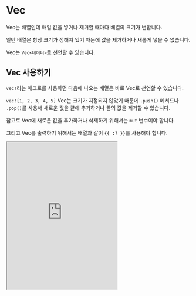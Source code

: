 # Vec

Vec는 배열인데 매일 값을 넣거나 제거할 때마다 배열의 크기가 변합니다.

일반 배열은 항상 크기가 정해져 있기 때문에 값을 제거하거나 새롭게 넣을 수 없습니다.

Vec는 `Vec<데이터>`로 선언할 수 있습니다.

## Vec 사용하기

`vec!`라는 매크로를 사용하면 다음에 나오는 배열은 바로 Vec로 선언할 수 있습니다.

`vec![1, 2, 3, 4, 5]` Vec는 크기가 지정되지 않았기 때문에 `.push()` 메서드나 `.pop()`를 사용해 새로운 값을 끝에 추가하거나 끝의 값을 제거할 수 있습니다.

참고로 Vec에 새로운 값을 추가하거나 삭제하기 위해서는 `mut` 변수여야 합니다.

그리고 Vec를 출력하기 위해서는 배열과 같이 `{{ :? }}`를 사용해야 합니다.

<iframe
  loading="lazy"
  title="Rust IDLE"
  src="https://play.rust-lang.org/?version=stable&mode=debug&edition=2021&code=fn%20main()%20%7B%0D%0A%20%20%20%20let%20mut%20veccy%3A%20Vec%3Ci32%3E%20%3D%20vec!%5B1%2C%202%2C%203%2C%204%2C%205%5D%3B%0D%0A%0D%0A%20%20%20%20veccy.push(6)%3B%0D%0A%20%20%20%20veccy.pop()%3B%0D%0A%0D%0A%20%20%20%20println!(%22%7B%3A%3F%7D%22%2C%20veccy)%3B%0D%0A%7D"
  height="400"
/>

## 인덱스

`get()`이나 인덱스를 사용하면 vec의 값을 얻을 수 있습니다.

`[]`를 사용해도 됩니다.

:::note
`get()`을 사용하면 범위의 값을 저장할 수 있습니다.

숫자를 넣는 대신 `a..b`를 사용하면 a부터 b까지 사용하는 것이 가능합니다.

`get()`을 실행한 후 `unwrap()`을 사용하면 vec가 반환됩니다.

만일 값이 범위를 넘으면 None을 반환합니다.
:::

## `len()` 메서드와 인덱스

`len()` 메서드를 사용하면 배열의 크기를 알 수 있습니다.

그리고 배열처럼 `[]`를 사용해 사이에 숫자를 넣으면 그 인덱스에 있는 값을 알 수 있습니다.

그리고 `iter()`르 사용하면 각 아이템을 순서대로 순회할 수 있습니다.

마지막으로 `iter`할 때 값을 바꾸고 싶다면 항상 `iter_mut()`를 사용하고 반환된 값 앞에 `*`를 붙여서 값을 지정하세요.

<iframe
  loading="lazy"
  title="Rust IDLE"
  src="https://play.rust-lang.org/?version=stable&mode=debug&edition=2021&code=fn%20main()%20%7B%0D%0A%20%20%20%20let%20veccy%3A%20Vec%3Ci32%3E%20%3D%20vec!%5B1%2C%202%2C%203%2C%204%2C%205%5D%3B%0D%0A%0D%0A%20%20%20%20println!(%22Vec%EC%9D%98%20%ED%81%AC%EA%B8%B0%20%5B1%2C%202%2C%203%2C%204%2C%205%5D%3A%20%7B%7D%22%2C%20veccy.len())%3B%0D%0A%0D%0A%20%20%20%20println!(%22%EC%B2%AB%20%EB%B2%88%EC%A7%B8!%20%7B%7D%22%2C%20veccy%5B0%5D)%3B%0D%0A%0D%0A%20%20%20%20for%20x%20in%20veccy.iter()%20%7B%0D%0A%20%20%20%20%20%20%20%20println!(%22%3E%20%7B%7D%22%2C%20x)%3B%0D%0A%20%20%20%20%7D%0D%0A%7D"
  height="400"
/>

## `first()`, first_mut(), last(), last_mut()

first는 백터의 가장 첫 번째 값을 찾고 `_mut()`를 붙이면 mut 변수가 되어서 반환됩니다.

last는 백터의 가장 마지막 값을 찾고 `_mut()`를 붙이면 mut 변수가 되어서 반환됩니다.

참고로 값을 저장하고 싶다면 `unwrap()`를 사용해서 `Some()`을 제거하세요.

<iframe
  loading="lazy"
  title="Rust IDLE"
  src="https://play.rust-lang.org/?version=stable&mode=debug&edition=2021&code=fn%20main()%20%7B%0D%0A%20%20%20%20let%20veccy%3A%20Vec%3Ci32%3E%20%3D%20vec!%5B1%2C%202%2C%203%2C%204%2C%205%5D%3B%0D%0A%0D%0A%20%20%20%20println!(%22Vec%EC%9D%98%20%ED%81%AC%EA%B8%B0%20%5B1%2C%202%2C%203%2C%204%2C%205%5D%3A%20%7B%7D%22%2C%20veccy.len())%3B%0D%0A%0D%0A%20%20%20%20println!(%22%EC%B2%AB%20%EB%B2%88%EC%A7%B8!%20%7B%7D%22%2C%20veccy%5B0%5D)%3B%0D%0A%0D%0A%20%20%20%20for%20x%20in%20veccy.iter()%20%7B%0D%0A%20%20%20%20%20%20%20%20println!(%22%3E%20%7B%7D%22%2C%20x)%3B%0D%0A%20%20%20%20%7D%0D%0A%7D"
  height="400"
/>

## `enumerate()` 메서드

`enumerate()` 메서드를 사용하면 각 아이템을의 인덱스와 값이 함께 순회할 수 있습니다.

`(인덱스, 값)` 튜플을 순회하면서 인덱스를 출력하고 값을 출력합니다.

```rust
for (index, value) in veccy.iter().enumerate() {
  println!("{}에 {}", value, index);
}
```

그리고 `enumerate()`를 사용하면 `iter()`를 먼저 사용해야 됩니다.

<iframe
  loading="lazy"
  title="Rust IDLE"
  src="https://play.rust-lang.org/?version=stable&mode=debug&edition=2021&code=fn%20main()%20%7B%0D%0A%20%20%20%20let%20veccy%3A%20Vec%3Ci32%3E%20%3D%20vec!%5B1%2C%202%2C%203%2C%204%2C%205%5D%3B%0D%0A%0D%0A%20%20%20%20for%20(index%2C%20value)%20in%20veccy.iter().enumerate()%20%7B%0D%0A%20%20%20%20%20%20%20%20println!(%22%7B%7D%EC%97%90%20%7B%7D%22%2C%20value%2C%20index)%3B%0D%0A%20%20%20%20%7D%0D%0A%7D"
  height="400"
/>

## `::new()` 사용하기

`Vec::new()` 를 사용하면 백터를 생성할 수 있습니다.

`::new()`를 사용하면 크기가 0이고 값이 없는 Vec가 만들어집니다.

<iframe
  loading="lazy"
  title="Rust IDLE"
  src="https://play.rust-lang.org/?version=stable&mode=debug&edition=2021&code=fn%20main()%20%7B%0D%0A%20%20%20%20let%20mut%20vec%20%3D%20Vec%3A%3Anew()%3B%0D%0A%20%20%20%20%0D%0A%20%20%20%20vec.push(1)%3B%0D%0A%0D%0A%20%20%20%20println!(%22%7B%7D%22%2C%20vec%5B0%5D)%3B%0D%0A%7D"
  height="400"
/>

## Vec 슬라이싱

슬라이싱이란 일부 요소를 빼는 것을 말합니다.

```rust
fn main() {
   let my_vec = vec![1, 2, 3, 4, 5];
   let slice:&[i32] = &my_vec[2..4];

   println!("Slice of the vector : {:?}",slice);
}
```
